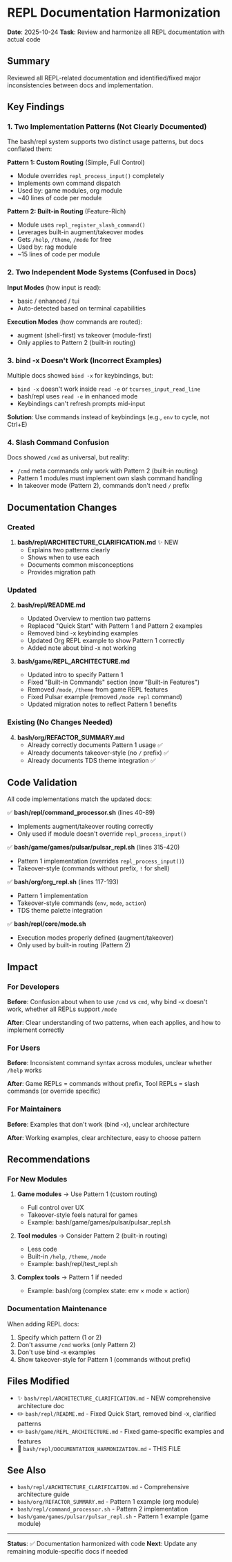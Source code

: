 # REPL Documentation Harmonization

**Date**: 2025-10-24
**Task**: Review and harmonize all REPL documentation with actual code

## Summary

Reviewed all REPL-related documentation and identified/fixed major inconsistencies between docs and implementation.

## Key Findings

### 1. Two Implementation Patterns (Not Clearly Documented)

The bash/repl system supports two distinct usage patterns, but docs conflated them:

**Pattern 1: Custom Routing** (Simple, Full Control)
- Module overrides `repl_process_input()` completely
- Implements own command dispatch
- Used by: game modules, org module
- ~40 lines of code per module

**Pattern 2: Built-in Routing** (Feature-Rich)
- Module uses `repl_register_slash_command()`
- Leverages built-in augment/takeover modes
- Gets `/help`, `/theme`, `/mode` for free
- Used by: rag module
- ~15 lines of code per module

### 2. Two Independent Mode Systems (Confused in Docs)

**Input Modes** (how input is read):
- basic / enhanced / tui
- Auto-detected based on terminal capabilities

**Execution Modes** (how commands are routed):
- augment (shell-first) vs takeover (module-first)
- Only applies to Pattern 2 (built-in routing)

### 3. bind -x Doesn't Work (Incorrect Examples)

Multiple docs showed `bind -x` for keybindings, but:
- `bind -x` doesn't work inside `read -e` or `tcurses_input_read_line`
- bash/repl uses `read -e` in enhanced mode
- Keybindings can't refresh prompts mid-input

**Solution**: Use commands instead of keybindings (e.g., `env` to cycle, not Ctrl+E)

### 4. Slash Command Confusion

Docs showed `/cmd` as universal, but reality:
- `/cmd` meta commands only work with Pattern 2 (built-in routing)
- Pattern 1 modules must implement own slash command handling
- In takeover mode (Pattern 2), commands don't need `/` prefix

## Documentation Changes

### Created

1. **bash/repl/ARCHITECTURE_CLARIFICATION.md** ✨ NEW
   - Explains two patterns clearly
   - Shows when to use each
   - Documents common misconceptions
   - Provides migration path

### Updated

2. **bash/repl/README.md**
   - Updated Overview to mention two patterns
   - Replaced "Quick Start" with Pattern 1 and Pattern 2 examples
   - Removed bind -x keybinding examples
   - Updated Org REPL example to show Pattern 1 correctly
   - Added note about bind -x not working

3. **bash/game/REPL_ARCHITECTURE.md**
   - Updated intro to specify Pattern 1
   - Fixed "Built-in Commands" section (now "Built-in Features")
   - Removed `/mode`, `/theme` from game REPL features
   - Fixed Pulsar example (removed `/mode repl` command)
   - Updated migration notes to reflect Pattern 1 benefits

### Existing (No Changes Needed)

4. **bash/org/REFACTOR_SUMMARY.md**
   - Already correctly documents Pattern 1 usage ✅
   - Already documents takeover-style (no `/` prefix) ✅
   - Already documents TDS theme integration ✅

## Code Validation

All code implementations match the updated docs:

✅ **bash/repl/command_processor.sh** (lines 40-89)
- Implements augment/takeover routing correctly
- Only used if module doesn't override `repl_process_input()`

✅ **bash/game/games/pulsar/pulsar_repl.sh** (lines 315-420)
- Pattern 1 implementation (overrides `repl_process_input()`)
- Takeover-style (commands without prefix, `!` for shell)

✅ **bash/org/org_repl.sh** (lines 117-193)
- Pattern 1 implementation
- Takeover-style commands (`env`, `mode`, `action`)
- TDS theme palette integration

✅ **bash/repl/core/mode.sh**
- Execution modes properly defined (augment/takeover)
- Only used by built-in routing (Pattern 2)

## Impact

### For Developers

**Before**: Confusion about when to use `/cmd` vs `cmd`, why bind -x doesn't work, whether all REPLs support `/mode`

**After**: Clear understanding of two patterns, when each applies, and how to implement correctly

### For Users

**Before**: Inconsistent command syntax across modules, unclear whether `/help` works

**After**: Game REPLs = commands without prefix, Tool REPLs = slash commands (or override specific)

### For Maintainers

**Before**: Examples that don't work (bind -x), unclear architecture

**After**: Working examples, clear architecture, easy to choose pattern

## Recommendations

### For New Modules

1. **Game modules** → Use Pattern 1 (custom routing)
   - Full control over UX
   - Takeover-style feels natural for games
   - Example: bash/game/games/pulsar/pulsar_repl.sh

2. **Tool modules** → Consider Pattern 2 (built-in routing)
   - Less code
   - Built-in `/help`, `/theme`, `/mode`
   - Example: bash/repl/test_repl.sh

3. **Complex tools** → Pattern 1 if needed
   - Example: bash/org (complex state: env × mode × action)

### Documentation Maintenance

When adding REPL docs:
1. Specify which pattern (1 or 2)
2. Don't assume `/cmd` works (only Pattern 2)
3. Don't use bind -x examples
4. Show takeover-style for Pattern 1 (commands without prefix)

## Files Modified

- ✨ `bash/repl/ARCHITECTURE_CLARIFICATION.md` - NEW comprehensive architecture doc
- ✏️ `bash/repl/README.md` - Fixed Quick Start, removed bind -x, clarified patterns
- ✏️ `bash/game/REPL_ARCHITECTURE.md` - Fixed game-specific examples and features
- 📄 `bash/repl/DOCUMENTATION_HARMONIZATION.md` - THIS FILE

## See Also

- `bash/repl/ARCHITECTURE_CLARIFICATION.md` - Comprehensive architecture guide
- `bash/org/REFACTOR_SUMMARY.md` - Pattern 1 example (org module)
- `bash/repl/command_processor.sh` - Pattern 2 implementation
- `bash/game/games/pulsar/pulsar_repl.sh` - Pattern 1 example (game module)

---

**Status**: ✅ Documentation harmonized with code
**Next**: Update any remaining module-specific docs if needed
